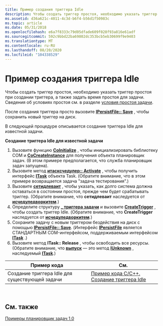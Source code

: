 ```yaml
---
title: Пример создания триггера Idle
description: Чтобы создать триггер простоя, необходимо указать триггер простоя при создании триггера, а также задать время простоя для задачи. Сведения об условиях простоя см. в разделе условия простоя задачи.
ms.assetid: d36a621c-4011-4c3d-b6f4-b56d1f50983c
ms.topic: article
ms.date: 05/31/2018
ms.openlocfilehash: e6a7f8333c79d05dfade609f028f93a816e61adf
ms.sourcegitcommit: 592c9bbd22ba69802dc353bcb5eb30699f9e9403
ms.translationtype: MT
ms.contentlocale: ru-RU
ms.lasthandoff: 08/20/2020
ms.locfileid: "104338529"
---
```

# <a name="creating-an-idle-trigger-example"></a>Пример создания триггера Idle

Чтобы создать триггер простоя, необходимо указать триггер простоя при создании триггера, а также задать время простоя для задачи. Сведения об условиях простоя см. в разделе [условия простоя задачи](task-idle-conditions.md).

После создания триггера просто вызовите [**IPersistFile:: Save**](/windows/win32/api/objidl/nf-objidl-ipersistfile-save) , чтобы сохранить новый триггер на диск.

В следующей процедуре описывается создание триггера Idle для известной задачи.

**Создание триггера Idle для известной задачи**

1.  Вызовите функцию [**CoInitialize**](/windows/win32/api/objbase/nf-objbase-coinitialize) , чтобы инициализировать библиотеку COM и [**CoCreateInstance**](/windows/win32/api/combaseapi/nf-combaseapi-cocreateinstance) для получения объекта планировщик задач. (В этом примере предполагается, что служба планировщик задач запущена).
2.  Вызовите метод [**итасксчедулер:: Activate**](/windows/desktop/api/Mstask/nf-mstask-itaskscheduler-activate) , чтобы получить интерфейс [**ITask**](/windows/desktop/api/Mstask/nn-mstask-itask) объекта Task. (Обратите внимание, что в этом примере возвращается задача "задача тестирования".)
3.  Вызовите [**сетидлеваит**](/windows/desktop/api/Mstask/nf-mstask-ischeduledworkitem-setidlewait) , чтобы указать, как долго система должна оставаться в состоянии простоя, прежде чем будет срабатывать триггер. (Обратите внимание, что **сетидлеваит** наследуется от [**исчедуледворкитем**](/windows/desktop/api/Mstask/nn-mstask-ischeduledworkitem).)
4.  Определите структуру [**\_ триггера задачи**](/windows/desktop/api/Mstask/ns-mstask-task_trigger) и вызовите [**CreateTrigger**](/windows/desktop/api/Mstask/nf-mstask-ischeduledworkitem-createtrigger) , чтобы создать триггер Idle. (Обратите внимание, что **CreateTrigger** наследуется от [**исчедуледворкитем**](/windows/desktop/api/Mstask/nn-mstask-ischeduledworkitem).)
5.  Сохраните задачу с новым триггером бездействия на диск с помощью [**IPersistFile:: Save**](/windows/win32/api/objidl/nf-objidl-ipersistfile-save). (Интерфейс [**IPersistFile**](/windows/win32/api/objidl/nn-objidl-ipersistfile) является СТАНДАРТНЫМ COM-интерфейсом, поддерживаемым интерфейсом [**ITask**](/windows/desktop/api/Mstask/nn-mstask-itask) .)
6.  Вызовите метод **ITask:: Release** , чтобы освободить все ресурсы. (Обратите внимание, что [**выпуск**](/windows/win32/api/unknwn/nf-unknwn-iunknown-release) — это метод [**IUnknown**](/windows/win32/api/unknwn/nn-unknwn-iunknown) , наследуемый [**ITask**](/windows/desktop/api/Mstask/nn-mstask-itask).)



| Пример кода                         | См.                                                                                           |
|-----------------------------------------------|-----------------------------------------------------------------------------------------------|
| Создание триггера Idle для существующей задачи | [Пример кода C/C++. Создание триггера Idle](c-c-code-example-creating-an-idle-trigger.md) |



 

## <a name="related-topics"></a>См. также

<dl> <dt>

[Примеры планировщик задач 1,0](task-scheduler-1-0-examples.md)
</dt> </dl>

 

 